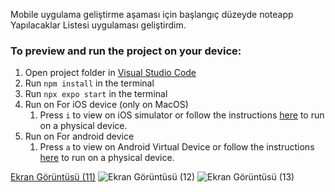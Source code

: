 Mobile uygulama geliştirme aşaması için başlangıç düzeyde noteapp Yapılacaklar Listesi uygulaması geliştirdim.

### To preview and run the project on your device:
1. Open project folder in <u>Visual Studio Code</u>
2. Run  `npm install`  in the terminal
3. Run  `npx expo start`  in the terminal
4. Run on For iOS device (only on MacOS)
    1. Press  `i`  to view on iOS simulator or follow the instructions [here](https://docs.expo.dev/workflow/run-on-device/) to run on a physical device.
5. Run on For android device
    1. Press  `a`  to view on Android Virtual Device or follow the instructions [here](https://docs.expo.dev/workflow/run-on-device/) to run on a physical device.


[Ekran Görüntüsü (11)](https://github.com/emirs01/noteapp/assets/96836172/f68d755a-20f9-422d-98a1-0436fb2e384f)
![Ekran Görüntüsü (12)](https://github.com/emirs01/noteapp/assets/96836172/142a149e-9306-4fab-9e94-42971c8a9743)
![Ekran Görüntüsü (13)](https://github.com/emirs01/noteapp/assets/96836172/335a4330-821b-43cd-b963-ee3ccb62a570)


